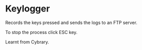 # Keylogger
Records the keys pressed and sends the logs to an FTP server.

To stop the process click ESC key.


Learnt from Cybrary.

